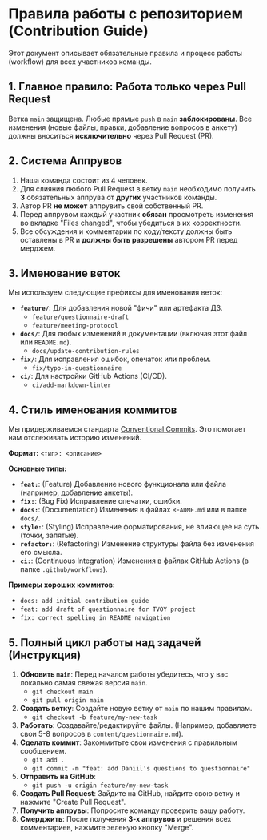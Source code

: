 # Правила работы с репозиторием (Contribution Guide)

Этот документ описывает обязательные правила и процесс работы (workflow) для всех участников команды.

## 1. Главное правило: Работа только через Pull Request

Ветка `main` защищена. Любые прямые `push` в `main` **заблокированы**.
Все изменения (новые файлы, правки, добавление вопросов в анкету) должны вноситься **исключительно** через Pull Request (PR).

## 2. Система Аппрувов

1.  Наша команда состоит из 4 человек.
2.  Для слияния любого Pull Request в ветку `main` необходимо получить **3** обязательных аппрува от **других** участников команды.
3.  Автор PR **не может** аппрувить свой собственный PR.
4.  Перед аппрувом каждый участник **обязан** просмотреть изменения во вкладке "Files changed", чтобы убедиться в их корректности.
5.  Все обсуждения и комментарии по коду/тексту должны быть оставлены в PR и **должны быть разрешены** автором PR перед мерджем.

## 3. Именование веток

Мы используем следующие префиксы для именования веток:

* **`feature/`**: Для добавления новой "фичи" или артефакта ДЗ.
    * `feature/questionnaire-draft`
    * `feature/meeting-protocol`
* **`docs/`**: Для любых изменений в документации (включая этот файл или `README.md`).
    * `docs/update-contribution-rules`
* **`fix/`**: Для исправления ошибок, опечаток или проблем.
    * `fix/typo-in-questionnaire`
* **`ci/`**: Для настройки GitHub Actions (CI/CD).
    * `ci/add-markdown-linter`

## 4. Стиль именования коммитов

Мы придерживаемся стандарта [Conventional Commits](https://www.conventionalcommits.org/en/v1.0.0/). Это помогает нам отслеживать историю изменений.

**Формат:** `<тип>: <описание>`

**Основные типы:**
* **`feat:`**: (Feature) Добавление нового функционала или файла (например, добавление анкеты).
* **`fix:`**: (Bug Fix) Исправление опечатки, ошибки.
* **`docs:`**: (Documentation) Изменения в файлах `README.md` или в папке `docs/`.
* **`style:`**: (Styling) Исправление форматирования, не влияющее на суть (точки, запятые).
* **`refactor:`**: (Refactoring) Изменение структуры файла без изменения его смысла.
* **`ci:`**: (Continuous Integration) Изменения в файлах GitHub Actions (в папке `.github/workflows`).

**Примеры хороших коммитов:**
* `docs: add initial contribution guide`
* `feat: add draft of questionnaire for TVOY project`
* `fix: correct spelling in README navigation`

## 5. Полный цикл работы над задачей (Инструкция)

1.  **Обновить `main`**: Перед началом работы убедитесь, что у вас локально самая свежая версия `main`.
    * `git checkout main`
    * `git pull origin main`
2.  **Создать ветку**: Создайте новую ветку от `main` по нашим правилам.
    * `git checkout -b feature/my-new-task`
3.  **Работать**: Создавайте/редактируйте файлы. (Например, добавляете свои 5-8 вопросов в `content/questionnaire.md`).
4.  **Сделать коммит**: Закоммитьте свои изменения с правильным сообщением.
    * `git add .`
    * `git commit -m "feat: add Daniil's questions to questionnaire"`
5.  **Отправить на GitHub**:
    * `git push -u origin feature/my-new-task`
6.  **Создать Pull Request**: Зайдите на GitHub, найдите свою ветку и нажмите "Create Pull Request".
7.  **Получить аппрувы**: Попросите команду проверить вашу работу.
8.  **Смерджить**: После получения **3-х аппрувов** и решения всех комментариев, нажмите зеленую кнопку "Merge".